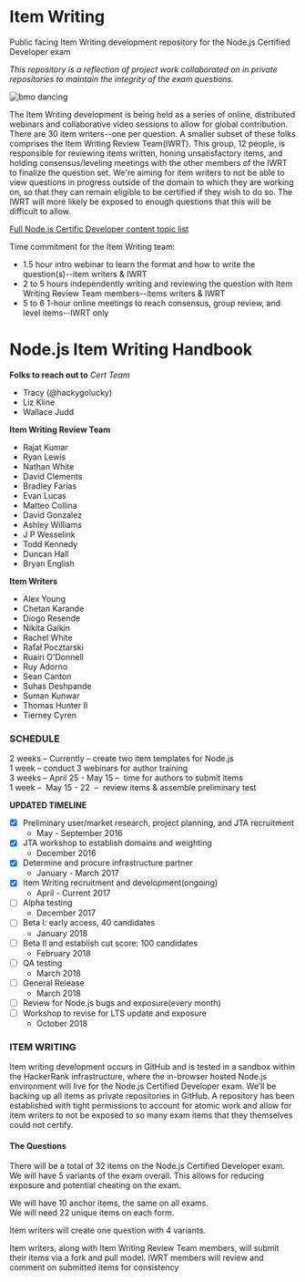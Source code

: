 # Item Writing
Public facing Item Writing development repository for the Node.js Certified Developer exam  

*This repository is a reflection of project work collaborated on in private repositories to maintain the integrity of the exam questions.*

![bmo dancing](https://media.giphy.com/media/10bxTLrpJNS0PC/giphy.gif)

The Item Writing development is being held as a series of online, distributed webinars and collaborative video sessions to allow for global contribution. There are 30 item writers--one per question. A smaller subset of these folks comprises the Item Writing Review Team(IWRT). This group, 12 people, is responsible for reviewing items written, honing unsatisfactory items, and holding consensus/leveling meetings with the other members of the IWRT to finalize the question set. We're aiming for item writers to not be able to view questions in progress outside of the domain to which they are working on, so that they can remain eligible to be certified if they wish to do so. The IWRT will more likely be exposed to enough questions that this will be difficult to allow. 

[Full Node.js Certific Developer content topic list](https://github.com/nodejs/education/blob/master/certification.md#the-topics)

Time commitment for the Item Writing team: 
- 1.5 hour intro webinar to learn the format and how to write the question(s)--item writers & IWRT
- 2 to 5 hours independently writing and reviewing the question with Item Writing Review Team members--items writers & IWRT
- 5 to 6 1-hour online meetings to reach consensus, group review, and level items--IWRT only

# Node.js Item Writing Handbook

**Folks to reach out to**
*Cert Team*
- Tracy (@hackygolucky)
- Liz Kline
- Wallace Judd
  
**Item Writing Review Team**
- Rajat	Kumar
- Ryan Lewis
- Nathan White
- David	Clements
- Bradley	Farias
- Evan Lucas
- Matteo Collina
- David	Gonzalez
- Ashley Williams
- J P Wesselink
- Todd Kennedy
- Duncan Hall
- Bryan	English

**Item Writers**
- Alex Young
- Chetan Karande
- Diogo Resende
- Nikita Galkin
- Rachel White
- Rafał Pocztarski
- Ruairi O'Donnell
- Ruy Adorno
- Sean Canton
- Suhas Deshpande
- Suman Kunwar
- Thomas Hunter II
- Tierney Cyren
  
### SCHEDULE

2 weeks – Currently – create two item templates for Node.js  
1 week  – conduct 3 webinars for author training  
3 weeks – April 25 - May 15 –  time for authors to submit items  
1 week –  May 15 - 22  –  review items & assemble preliminary test 
  
**UPDATED TIMELINE**
- [x] Preliminary user/market research, project planning, and JTA recruitment
  - May - September 2016
- [x] JTA workshop to establish domains and weighting
  - December 2016
- [x] Determine and procure infrastructure partner
  - January - March 2017
- [x] Item Writing recruitment and development(ongoing)
  - April - Current 2017 
- [ ] Alpha testing
  - December 2017
- [ ] Beta I: early access, 40 candidates
  - January 2018
- [ ] Beta II and establish cut score: 100 candidates
  - February 2018
- [ ] QA testing
  - March 2018
- [ ] General Release
  - March 2018
- [ ] Review for Node.js bugs and exposure(every month)
- [ ] Workshop to revise for LTS update and exposure
  - October 2018
  
### ITEM WRITING
Item writing development occurs in GitHub and is tested in a sandbox within the HackerRank infrastructure, where the in-browser hosted Node.js environment will live for the Node.js Certified Developer exam. We’ll be backing up all items as private repositories in GitHub. A repository has been established with tight permissions to account for atomic work and allow for item writers to not be exposed to so many exam items that they themselves could not certify.

#### The Questions

There will be a total of 32 items on the Node.js Certified Developer exam. We will have 5 variants of the exam overall. This allows for reducing exposure and potential cheating on the exam. 
  
We will have 10 anchor items, the same on all exams.  
We will need 22 unique items on each form.

Item writers will create one question with 4 variants.
  
Item writers, along with Item Writing Review Team members, will submit their items via a fork and pull model. IWRT members will review and comment on submitted items for consistency
